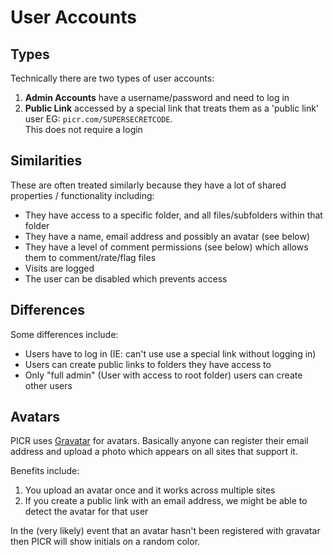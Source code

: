 # User Accounts

## Types
Technically there are two types of user accounts:
1. **Admin Accounts** have a username/password and need to log in
2. **Public Link** accessed by a special link that treats them as a 'public link' user EG: `picr.com/SUPERSECRETCODE`.  
This does not require a login

## Similarities
These are often treated similarly because they have a lot of shared properties / functionality including:
- They have access to a specific folder, and all files/subfolders within that folder
- They have a name, email address and possibly an avatar (see below)
- They have a level of comment permissions (see below) which allows them to comment/rate/flag files
- Visits are logged
- The user can be disabled which prevents access

## Differences
Some differences include:
- Users have to log in (IE: can't use use a special link without logging in)
- Users can create public links to folders they have access to
- Only "full admin" (User with access to root folder) users can create other users

## Avatars
PICR uses [Gravatar](https://gravatar.com/) for avatars. Basically anyone can register their email address and upload a photo which appears on all sites that support it.

Benefits include:
1. You upload an avatar once and it works across multiple sites
2. If you create a public link with an email address, we might be able to detect the avatar for that user

In the (very likely) event that an avatar hasn't been registered with gravatar then PICR will show initials on a random color.
